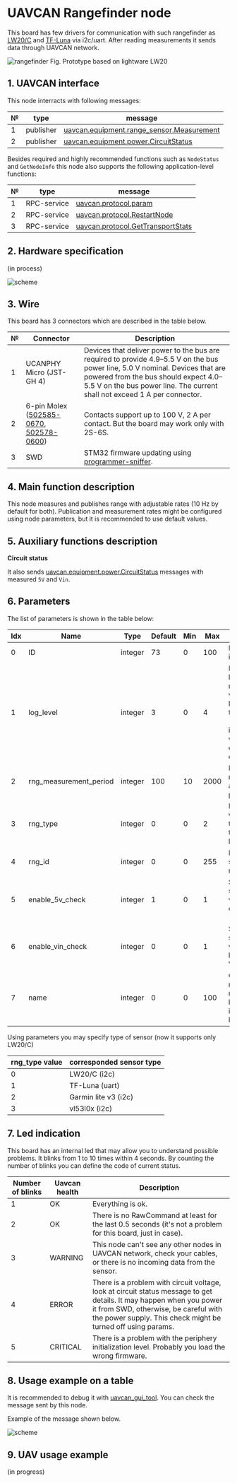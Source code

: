 # UAVCAN Rangefinder node

This board has few drivers for communication with such rangefinder as [LW20/C](https://www.mouser.com/datasheet/2/321/28055-LW20-SF20-LiDAR-Manual-Rev-7-1371848.pdf) and [TF-Luna](https://files.seeedstudio.com/wiki/Grove-TF_Mini_LiDAR/res/SJ-PM-TF-Luna-A03-Product-Manual.pdf) via i2c/uart. After reading measurements it sends data through UAVCAN network.

![rangefinder](../../assets/rangefinder/rangefinder.jpg?raw=true "rangefinder")
Fig. Prototype based on lightware LW20

## 1. UAVCAN interface

This node interracts with following messages:

| № | type      | message  |
| - | --------- | -------- |
| 1 | publisher   | [uavcan.equipment.range_sensor.Measurement](https://dronecan.github.io/Specification/7._List_of_standard_data_types/#measurement) |
| 2 | publisher   | [uavcan.equipment.power.CircuitStatus](https://dronecan.github.io/Specification/7._List_of_standard_data_types/#circuitstatus) |

Besides required and highly recommended functions such as `NodeStatus` and `GetNodeInfo` this node also supports the following application-level functions:

| № | type      | message  |
| - | --------- | -------- |
| 1 | RPC-service | [uavcan.protocol.param](https://dronecan.github.io/Specification/7._List_of_standard_data_types/#uavcanprotocolparam) |
| 2 | RPC-service | [uavcan.protocol.RestartNode](https://dronecan.github.io/Specification/7._List_of_standard_data_types/#restartnode) |
| 3 | RPC-service | [uavcan.protocol.GetTransportStats](https://dronecan.github.io/Specification/7._List_of_standard_data_types/#gettransportstats) |

## 2. Hardware specification

(in process)

![scheme](../../assets/can_pwm/can_pwm_mini_scheme.png?raw=true "scheme")


## 3. Wire

This board has 3 connectors which are described in the table below.

| № | Connector | Description |
| - | --------- | ----------- |
| 1 | UCANPHY Micro (JST-GH 4) | Devices that deliver power to the bus are required to provide 4.9–5.5 V on the bus power line, 5.0 V nominal. Devices that are powered from the bus should expect 4.0–5.5 V on the bus power line. The current shall not exceed 1 A per connector. |
| 2 | 6-pin Molex  ([502585-0670](https://www.molex.com/molex/products/part-detail/pcb_receptacles/5025850670), [502578-0600](https://www.molex.com/molex/products/part-detail/crimp_housings/5025780600)) | Contacts support up to 100 V, 2 A per contact. But the board may work only with 2S-6S. |
| 3 | SWD | STM32 firmware updating using [programmer-sniffer](docs/guide/programmer_sniffer/README.md). |

## 4. Main function description

This node measures and publishes range with adjustable rates (10 Hz by default for both). Publication and measurement rates might be configured using node parameters, but it is recommended to use default values.

## 5. Auxiliary functions description

**Circuit status**

It also sends [uavcan.equipment.power.CircuitStatus](https://dronecan.github.io/Specification/7._List_of_standard_data_types/#circuitstatus) messages with measured `5V` and `Vin`.

## 6. Parameters

The list of parameters is shown in the table below:

|Idx| Name             | Type    |Default| Min | Max | Desctiption |
| - | ---------------- | ------- | ----- | --- | --- | ----------- |
| 0 | ID               | integer | 73    | 0   | 100 | Node identifier |
| 1 | log_level        | integer | 3     | 0   | 4   | Minimal log level message which might be sended by this device. 0 - debug, 1 - info, 2 - warn, 3 - error, 4 - disable |
| 2 | rng_measurement_period | integer | 100     | 10   | 2000   | Period of measurement and publishing |
| 3 | rng_type         | integer | 0     | 0   | 2   | Defines which sensor to use. See the table below. |
| 4 | rng_id           | integer | 0     | 0   | 255  | Id of the sensor in the message. |
| 5 | enable_5v_check  | integer | 1     | 0   | 1   | Set ERROR status if 5V voltage is out of range 4.5 - 5.5 V |
| 6 | enable_vin_check | integer | 0     | 0   | 1   | Set ERROR status if Vin voltage is less than 4.5 V |
| 7 | name             | integer | 0     | 0   | 100 | Custom name of the node. Might be implemented by request. |

Using parameters you may specify type of sensor (now it supports only LW20/C)

| rng_type value         | corresponded sensor type  |
| ---------------------- | ------------------------- |
| 0                      | LW20/C (i2c)              |
| 1                      | TF-Luna (uart)            |
| 2                      | Garmin lite v3 (i2c)      |
| 3                      | vl53l0x (i2c)             |

## 7. Led indication

This board has an internal led that may allow you to understand possible problems. It blinks from 1 to 10 times within 4 seconds. By counting the number of blinks you can define the code of current status.

| Number of blinks | Uavcan health   | Description                     |
| ---------------- | -------------- | ------------------------------- |
| 1                | OK             | Everything is ok.                |
| 2                | OK             | There is no RawCommand at least for the last 0.5 seconds (it's not a problem for this board, just in case). |
| 3                | WARNING        | This node can't see any other nodes in UAVCAN network, check your cables, or there is no incoming data from the sensor. |
| 4                | ERROR          | There is a problem with circuit voltage, look at circuit status message to get details. It may happen when you power it from SWD, otherwise, be careful with the power supply. This check might be turned off using params. |
| 5                | CRITICAL       | There is a problem with the periphery initialization level. Probably you load the wrong firmware. |


## 8. Usage example on a table

It is recommended to debug it with [uavcan_gui_tool](https://github.com/UAVCAN/gui_tool). You can check the message sent by this node.

Example of the message shown below.

![scheme](../../assets/rangefinder/rangefinder_message.png?raw=true "scheme")

## 9. UAV usage example

(in progress)
